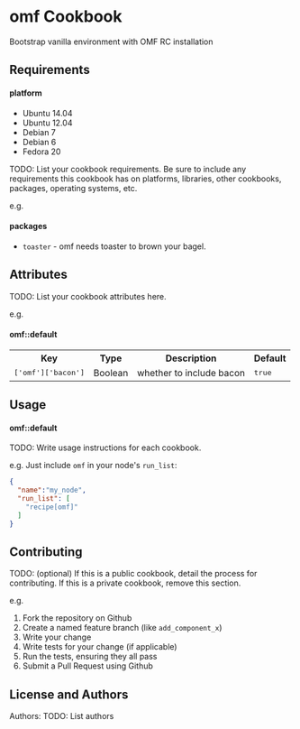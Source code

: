 omf Cookbook
============
Bootstrap vanilla environment with OMF RC installation

Requirements
------------

#### platform

- Ubuntu 14.04
- Ubuntu 12.04
- Debian 7
- Debian 6
- Fedora 20

TODO: List your cookbook requirements. Be sure to include any requirements this cookbook has on platforms, libraries, other cookbooks, packages, operating systems, etc.

e.g.
#### packages
- `toaster` - omf needs toaster to brown your bagel.


Attributes
----------
TODO: List your cookbook attributes here.

e.g.
#### omf::default
<table>
  <tr>
    <th>Key</th>
    <th>Type</th>
    <th>Description</th>
    <th>Default</th>
  </tr>
  <tr>
    <td><tt>['omf']['bacon']</tt></td>
    <td>Boolean</td>
    <td>whether to include bacon</td>
    <td><tt>true</tt></td>
  </tr>
</table>

Usage
-----
#### omf::default
TODO: Write usage instructions for each cookbook.

e.g.
Just include `omf` in your node's `run_list`:

```json
{
  "name":"my_node",
  "run_list": [
    "recipe[omf]"
  ]
}
```

Contributing
------------
TODO: (optional) If this is a public cookbook, detail the process for contributing. If this is a private cookbook, remove this section.

e.g.
1. Fork the repository on Github
2. Create a named feature branch (like `add_component_x`)
3. Write your change
4. Write tests for your change (if applicable)
5. Run the tests, ensuring they all pass
6. Submit a Pull Request using Github

License and Authors
-------------------
Authors: TODO: List authors
